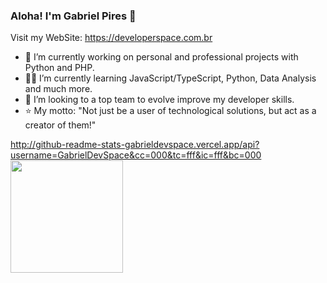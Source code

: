 ### Aloha! I'm Gabriel Pires 👋
Visit my WebSite: https://developerspace.com.br
- 🔭 I’m currently working on personal and professional projects with Python and PHP.  
- :man_student: I’m currently learning JavaScript/TypeScript, Python, Data Analysis and much more.
- :rocket: I’m looking to a top team to evolve improve my developer skills.
- :star: My motto: "Not just be a user of technological solutions, but act as a creator of them!"
<div>
<a href="https://github.com/seu-usuário-aqui">
  http://github-readme-stats-gabrieldevspace.vercel.app/api?username=GabrielDevSpace&cc=000&tc=fff&ic=fff&bc=000

<img height="180em" src="https://github-readme-stats.vercel.app/api/top-langs/?username=GabrielDevSpace&layout=compact&langs_count=7&theme=dracula"/>
</div>
